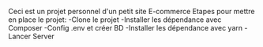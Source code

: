 Ceci est un projet personnel d'un petit site E-commerce
Etapes pour mettre en place le projet:
-Clone le projet 
-Installer les dépendance avec Composer
-Config .env et créer BD
-Installer les dépendance avec yarn
-Lancer Server
